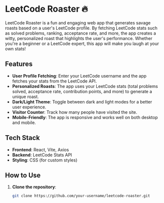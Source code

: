 # LeetCode Roaster 🔥

LeetCode Roaster is a fun and engaging web app that generates savage roasts based on a user's LeetCode profile. By fetching LeetCode stats such as solved problems, ranking, acceptance rate, and more, the app creates a witty, personalized roast that highlights the user's performance. Whether you're a beginner or a LeetCode expert, this app will make you laugh at your own stats!

## Features

- **User Profile Fetching**: Enter your LeetCode username and the app fetches your stats from the LeetCode API.
- **Personalized Roasts**: The app uses your LeetCode stats (total problems solved, acceptance rate, contribution points, and more) to generate a unique roast.
- **Dark/Light Theme**: Toggle between dark and light modes for a better user experience.
- **Visitor Counter**: Track how many people have visited the site.
- **Mobile-Friendly**: The app is responsive and works well on both desktop and mobile.

## Tech Stack

- **Frontend**: React, Vite, Axios
- **Backend**: LeetCode Stats API
- **Styling**: CSS (for custom styles)

## How to Use

1. **Clone the repository**:
   ```bash
   git clone https://github.com/your-username/leetcode-roaster.git
